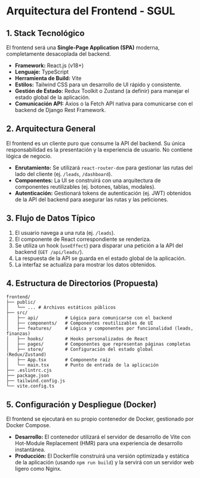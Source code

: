 # Arquitectura del Frontend - SGUL

## 1. Stack Tecnológico

El frontend será una **Single-Page Application (SPA)** moderna, completamente desacoplada del backend.

*   **Framework:** React.js (v18+)
*   **Lenguaje:** TypeScript
*   **Herramienta de Build:** Vite
*   **Estilos:** Tailwind CSS para un desarrollo de UI rápido y consistente.
*   **Gestión de Estado:** Redux Toolkit o Zustand (a definir) para manejar el estado global de la aplicación.
*   **Comunicación API:** Axios o la Fetch API nativa para comunicarse con el backend de Django Rest Framework.

## 2. Arquitectura General

El frontend es un cliente puro que consume la API del backend. Su única responsabilidad es la presentación y la experiencia de usuario. No contiene lógica de negocio.

*   **Enrutamiento:** Se utilizará `react-router-dom` para gestionar las rutas del lado del cliente (ej. `/leads`, `/dashboard`).
*   **Componentes:** La UI se construirá con una arquitectura de componentes reutilizables (ej. botones, tablas, modales).
*   **Autenticación:** Gestionará tokens de autenticación (ej. JWT) obtenidos de la API del backend para asegurar las rutas y las peticiones.

## 3. Flujo de Datos Típico

1.  El usuario navega a una ruta (ej. `/leads`).
2.  El componente de React correspondiente se renderiza.
3.  Se utiliza un hook (`useEffect`) para disparar una petición a la API del backend (`GET /api/leads/`).
4.  La respuesta de la API se guarda en el estado global de la aplicación.
5.  La interfaz se actualiza para mostrar los datos obtenidos.

## 4. Estructura de Directorios (Propuesta)

```
frontend/
├── public/
│   └── ... # Archivos estáticos públicos
├── src/
│   ├── api/          # Lógica para comunicarse con el backend
│   ├── components/   # Componentes reutilizables de UI
│   ├── features/     # Lógica y componentes por funcionalidad (leads, finanzas)
│   ├── hooks/        # Hooks personalizados de React
│   ├── pages/        # Componentes que representan páginas completas
│   ├── store/        # Configuración del estado global (Redux/Zustand)
│   ├── App.tsx       # Componente raíz
│   └── main.tsx      # Punto de entrada de la aplicación
├── .eslintrc.cjs
├── package.json
├── tailwind.config.js
└── vite.config.ts
```

## 5. Configuración y Despliegue (Docker)

El frontend se ejecutará en su propio contenedor de Docker, gestionado por Docker Compose.
*   **Desarrollo:** El contenedor utilizará el servidor de desarrollo de Vite con Hot-Module Replacement (HMR) para una experiencia de desarrollo instantánea.
*   **Producción:** El Dockerfile construirá una versión optimizada y estática de la aplicación (usando `npm run build`) y la servirá con un servidor web ligero como Nginx.
